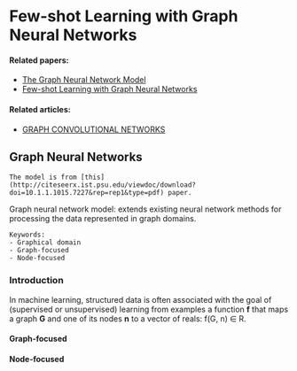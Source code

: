 # Few-shot Learning with Graph Neural Networks

#### Related papers:
- [The Graph Neural Network Model](http://citeseerx.ist.psu.edu/viewdoc/download?doi=10.1.1.1015.7227&rep=rep1&type=pdf)
- [Few-shot Learning with Graph Neural Networks](https://arxiv.org/pdf/1711.04043.pdf)

#### Related articles: 
- [GRAPH CONVOLUTIONAL NETWORKS](https://tkipf.github.io/graph-convolutional-networks/)

## Graph Neural Networks
```
The model is from [this](http://citeseerx.ist.psu.edu/viewdoc/download?doi=10.1.1.1015.7227&rep=rep1&type=pdf) paper.
```
Graph neural network model: extends existing neural network methods for processing the data represented in graph domains.

```
Keywords:
- Graphical domain
- Graph-focused
- Node-focused
```
### Introduction

In machine learning, structured data is often associated with the goal of (supervised or unsupervised) learning from examples a function **f** that maps a graph **G** and one of its nodes **n** to a vector of reals: f(G, n) ∈ R.

#### Graph-focused

#### Node-focused
